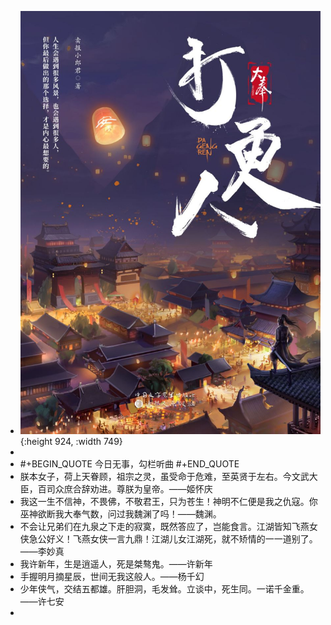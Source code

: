 - ![dafeng.jpg](../assets/dafeng.jpg){:height 924, :width 749}
-
- #+BEGIN_QUOTE
  今日无事，勾栏听曲
  #+END_QUOTE
- 朕本女子，荷上天眷顾，祖宗之灵，虽受命于危难，至英贤于左右。今文武大臣，百司众庶合辞劝进。尊朕为皇帝。——姬怀庆
- 我这一生不信神，不畏佛，不敬君王，只为苍生！神明不仁便是我之仇寇。你巫神欲断我大奉气数，问过我魏渊了吗！——魏渊。
- 不会让兄弟们在九泉之下走的寂寞，既然答应了，岂能食言。江湖皆知飞燕女侠急公好义！飞燕女侠一言九鼎！江湖儿女江湖死，就不矫情的一一道别了。——李妙真
- 我许新年，生是逍遥人，死是桀骜鬼。——许新年
- 手握明月摘星辰，世间无我这般人。——杨千幻
- 少年侠气，交结五都雄。肝胆洞，毛发耸。立谈中，死生同。一诺千金重。——许七安
-